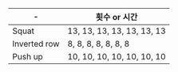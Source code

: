 | - 	| 횟수 or 시간 	|
|------	|-----	|
| Squat  	| 13, 13, 13, 13, 13, 13, 13|
| Inverted row  	| 8, 8, 8, 8, 8, 8, 8|
| Push up  	| 10, 10, 10, 10, 10, 10, 10|